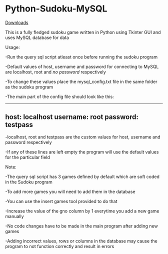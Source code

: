 # Python-Sudoku-MySQL

[Downloads](https://github.com/VarunS2002/Python-Sudoku-MySQL/releases)

This is a fully fledged sudoku game written in Python using Tkinter GUI and uses MySQL database for data

Usage:

-Run the query sql script atleast once before running the sudoku program 

-Default values of host, username and password for connecting to MySQL are localhost, root and *no password* respectively

-To change these values place the mysql_config.txt file in the same folder as the sudoku program

-The main part of the config file should look like this:

---
host:
localhost
username:
root
password:
testpass
---

-localhost, root and testpass are the custom values for host, username and password respectively

-If any of these lines are left empty the program will use the default values for the particular field

Note:

-The query sql script has 3 games defined by default which are soft coded in the Sudoku program

-To add more games you will need to add them in the database

-You can use the insert games tool provided to do that

-Increase the value of the gno column by 1 everytime you add a new game manually

-No code changes have to be made in the main program after adding new games 

-Adding incorrect values, rows or columns in the database may cause the program to not function correctly and result in errors 
